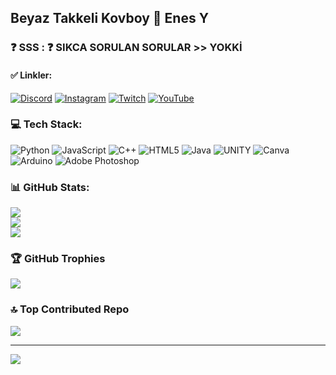 
## Beyaz Takkeli Kovboy 👋 Enes Y 

### ❓ SSS : ❓ SIKCA SORULAN SORULAR  >> YOKKİ
#### ✅ Linkler:
[![Discord](https://img.shields.io/badge/Discord-%237289DA.svg?logo=discord&logoColor=white)](https://discord.gg/1990Shop) [![Instagram](https://img.shields.io/badge/Instagram-%23E4405F.svg?logo=Instagram&logoColor=white)](https://instagram.com/enesyei) [![Twitch](https://img.shields.io/badge/Twitch-%239146FF.svg?logo=Twitch&logoColor=white)](https://twitch.tv/Nsscim)
[![YouTube](https://img.shields.io/badge/YouTube-%23FF0000.svg?logo=YouTube&logoColor=white)](https://youtube.com/@Nss1q) 

### 💻 Tech Stack:
![Python](https://img.shields.io/badge/python-3670A0?style=for-the-badge&logo=python&logoColor=ffdd54)
![JavaScript](https://img.shields.io/badge/javascript-%23323330.svg?style=for-the-badge&logo=javascript&logoColor=%23F7DF1E)
![C++](https://img.shields.io/badge/-C++-365dbf.svg?logo=C%2B%2B&style=for-the-badge)
![HTML5](https://img.shields.io/badge/html5-%23E34F26.svg?style=for-the-badge&logo=html5&logoColor=white)
![Java](https://img.shields.io/badge/java-%23ED8B00.svg?style=for-the-badge&logo=java&logoColor=white)
![UNITY](https://img.shields.io/badge/Unity-%2320232a.svg?style=for-the-badge&logo=unity&logoColor=white)
![Canva](https://img.shields.io/badge/Canva-%2300C4CC.svg?style=for-the-badge&logo=Canva&logoColor=white)
![Arduino](https://img.shields.io/badge/-Arduino-00979D?style=for-the-badge&logo=Arduino&logoColor=white)
![Adobe Photoshop](https://img.shields.io/badge/adobephotoshop-%2331A8FF.svg?style=for-the-badge&logo=adobephotoshop&logoColor=white)

### 📊 GitHub Stats:
![](https://github-readme-stats.vercel.app/api?username=Nss-Y&theme=dark&hide_border=false&include_all_commits=true&count_private=true)<br/>
![](https://github-readme-streak-stats.herokuapp.com/?user=Nss-Y&theme=dark&hide_border=false)<br/>
![](https://github-readme-stats.vercel.app/api/top-langs/?username=Nss-Y&theme=dark&hide_border=false&include_all_commits=true&count_private=true&layout=compact)

### 🏆 GitHub Trophies
![](https://github-profile-trophy.vercel.app/?username=Nss-Y&theme=radical&no-frame=true&no-bg=false&margin-w=4)

### 🔝 Top Contributed Repo
![](https://github-contributor-stats.vercel.app/api?username=Nss-Y&limit=5&theme=dark&combine_all_yearly_contributions=true)

---
[![](https://visitor-badge.laobi.icu/badge?page_id=Nss-Y.nss-y)](#)


<!-- Proudly created with GPRM ( https://gprm.itsvg.in ) -->





<br />

